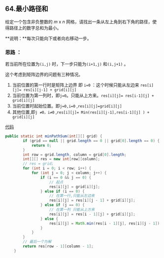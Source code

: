 ## 64.最小路径和

给定一个包含非负整数的 *m* x *n* 网格，请找出一条从左上角到右下角的路径，使得路径上的数字总和为最小。

**说明：**每次只能向下或者向右移动一步。

### 思路 ：

若当前所在位置为`(i,j)` 时，下一步只能为`(i+1,j)` 和`(i,j+1)` 。

这个考虑到矩阵边界的问题有三种情况。

1. 当前位置的第一行时是矩阵上边界 即 `i=0` ：这个时候只能从左边来 `res[i][j]= res[i][j-1] + grid[i][j]`
2. 当前位置为第一列时，即`j=0`。只能从上方来。`res[i][j]= res[i-1][j] + grid[i][j]` 
3. 当前位置时起始位置。即`j=0,i=0`  ,`res[i][j]=grid[i][j]`
4. 其他位置,即`j ≠0，i≠0` ,`res[i][j]= Min(res[i][j-1],res[i-1][j] ) + grid[i][j]` 

 

[代码](../../../leetcode/app/src/main/java/top/werls/leetcode/MinPathSum.java)

```java
public static int minPathSum(int[][] grid) {
        if (grid == null || grid.length == 0 || grid[0].length == 0) {
            return 0;
        }
        int row = grid.length, column = grid[0].length;
        int[][] res = new int[row][column];
        // res = grid;
        for (int i = 0; i < row; i++) {
            for (int j = 0; j < column; j++) {
                if (i == 0 && j == 0) {
                    // 起点
                    res[i][j] = grid[i][j];
                } else if (i == 0) {
                    // 在第一行,只能从左边来
                    res[i][j] = res[i][j - 1] + grid[i][j];
                } else if (j == 0) {
                    // 在第一列 只能从上方来
                    res[i][j] = res[i - 1][j] + grid[i][j];
                } else {
                    res[i][j] = Math.min(res[i - 1][j], res[i][j - 1]) + grid[i][j];
                }
            }
        }
        // 最后一个为解
        return res[row - 1][column - 1];
    }
```





